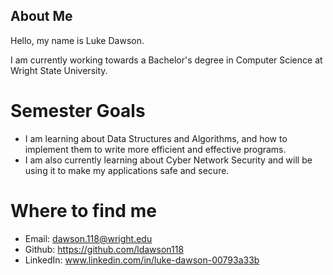 ## About Me

<!--
**ldawson118/ldawson118** is a ✨ _special_ ✨ repository because its `README.md` (this file) appears on your GitHub profile.

Here are some ideas to get you started:

- 🔭 I’m currently working on ...
- 🌱 I’m currently learning ...
- 👯 I’m looking to collaborate on ...
- 🤔 I’m looking for help with ...
- 💬 Ask me about ...
- 📫 How to reach me: ...
- 😄 Pronouns: ...
- ⚡ Fun fact: ...
-->

Hello, my name is Luke Dawson.

I am currently working towards a Bachelor's degree in Computer Science at Wright State University.

# Semester Goals
- I am learning about Data Structures and Algorithms, and how to implement them to write more efficient and effective programs.
- I am also currently learning about Cyber Network Security and will be using it to make my applications safe and secure.

# Where to find me

- Email: dawson.118@wright.edu
- Github: https://github.com/ldawson118
- LinkedIn: www.linkedin.com/in/luke-dawson-00793a33b